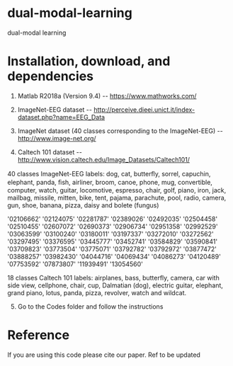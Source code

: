 # dual-modal-learning
dual-modal learning
# Installation, download, and dependencies
1. Matlab R2018a (Version 9.4) -- https://www.mathworks.com/

2. ImageNet-EEG dataset -- http://perceive.dieei.unict.it/index-dataset.php?name=EEG_Data

3. ImageNet dataset (40 classes corresponding to the ImageNet-EEG) -- http://www.image-net.org/

4. Caltech 101 dataset -- http://www.vision.caltech.edu/Image_Datasets/Caltech101/

40 classes ImageNet-EEG labels: dog, cat, butterﬂy, sorrel, capuchin, elephant,
panda, ﬁsh, airliner, broom, canoe, phone, mug, convertible, computer,
watch, guitar, locomotive, espresso, chair, golf, piano, iron, jack, mailbag,
missile, mitten, bike, tent, pajama, parachute, pool, radio, camera, gun,
shoe, banana, pizza, daisy and bolete (fungus)


'02106662'
'02124075'
'02281787'
'02389026'
'02492035'
'02504458'
'02510455'
'02607072'
'02690373'
'02906734'
'02951358'
'02992529'
'03063599'
'03100240'
'03180011'
'03197337'
'03272010'
'03272562'
'03297495'
'03376595'
'03445777'
'03452741'
'03584829'
'03590841'
'03709823'
'03773504'
'03775071'
'03792782'
'03792972'
'03877472'
'03888257'
'03982430'
'04044716'
'04069434'
'04086273'
'04120489'
'07753592'
'07873807'
'11939491'
'13054560'

18 classes Caltech 101 labels: 
airplanes, bass, butterfly, camera, car with side view, cellphone, chair, cup, Dalmatian (dog), electric guitar, elephant, grand piano, lotus, panda, pizza, revolver, watch and wildcat.

5. Go to the Codes folder and follow the instructions

# Reference
If you are using this code please cite our paper.
Ref to be updated 
